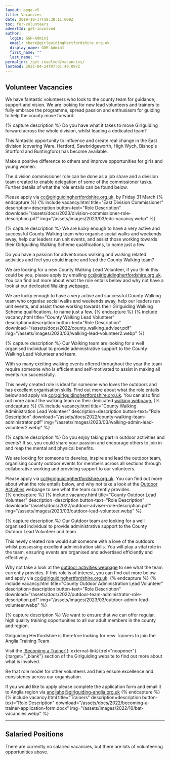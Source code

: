 ```yaml
---
layout: page-v5
title: Vacancies
date: 2019-10-17T10:38:11.000Z
toc: for-volunteers
advertId: get-involved
author:
  login: GGH-Admin1
  email: share@girlguidinghertfordshire.org.uk
  display_name: GGH-Admin1
  first_name: ""
  last_name: ""
permalink: /get-involved/vacancies/
lastmod: 2022-04-24T07:01:49.097Z
---
```

## Volunteer Vacancies

We have fantastic volunteers who look to the county team for guidance, support and vision. We are looking for new lead volunteers and trainers to fully embrace the programme, spread passion and enthusiasm for guiding to help the county move forward.

{% capture description %}
Do you have what it takes to move Girlguiding forward across the whole division, whilst leading a dedicated team?

This fantastic opportunity to influence and create real change in the East division (covering Ware, Hertford, Sawbridgeworth, High Wych, Bishop's Stortford and Buntingford) has become available.

Make a positive difference to others and improve opportunities for girls and young women.

The division commissioner role can be done as a job share and a division team created to enable delegation of some of the commissioner tasks. Further details of what the role entails can be found below.

Please apply via <cc@girlguidinghertfordshire.org.uk>. by Friday 31 March
{% endcapture %}
{% include vacancy.html title="East Division Commissioner" description=description button-text="Role Description" download="/assets/docs/2023/division-commissioner-role-description.pdf" img="/assets/images/2023/03/edc-vacancy.webp" %}

{% capture description %}
We are lucky enough to have a very active and successful County Walking team who organise social walks and weekends away, help our leaders run unit events, and assist those working towards their Girlguiding Walking Scheme qualifications, to name just a few.

Do you have a passion for adventurous walking and walking related activities and feel you could inspire and lead the County Walking team?

We are looking for a new County Walking Lead Volunteer, if you think this could be you, please apply by emailing <cc@girlguidinghertfordshire.org.uk>. You can find out more about what the role entails below and why not have a look at our dedicated [Walking webpage.](/county-teams/outdoor/walking/)

We are lucky enough to have a very active and successful County Walking team who organise social walks and weekends away, help our leaders run unit events, and assist those working towards their Girlguiding Walking Scheme qualifications, to name just a few.
{% endcapture %}
{% include vacancy.html title="County Walking Lead Volunteer" description=description button-text="Role Description" download="/assets/docs/2022/county_walking_adviser.pdf" img="/assets/images/2023/03/walking-lead-volunteer2.webp" %}

{% capture description %}
Our Walking team are looking for a well organised individual to provide administrative support to the County Walking Lead Volunteer and team.

With so many exciting walking events offered throughout the year the team require someone who is efficient and self-motivated to assist in making all events run successfully.

This newly created role is ideal for someone who loves the outdoors and has excellent organisation skills.  Find out more about what the role entails below and apply via <cc@girlguidinghertfordshire.org.uk>.   You can also find out more about the walking team on their dedicated [walking webpage.](/county-teams/outdoor/walking/)
{% endcapture %}
{% include vacancy.html title="County Walking Administration Lead Volunteer" description=description button-text="Role Description" download="/assets/docs/2022/county-walking-team-administrator.pdf" img="/assets/images/2023/03/walking-admin-lead-volunteer2.webp" %}

{% capture description %}
Do you enjoy taking part in outdoor activities and events?  If so, you could share your passion and encourage others to join in and reap the mental and physical benefits.

We are looking for someone to develop, inspire and lead the outdoor team, organising county outdoor events for members across all sections through collaborative working and providing support to our volunteers.

Please apply via <cc@girlguidinghertfordshire.org.uk>.  You can find out more about what the role entails below, and why not take a look at the [Outdoor Activities](/county-teams/outdoor/) webpage to see what the team currently provides.  
{% endcapture %}
{% include vacancy.html title="County Outdoor Lead Volunteer" description=description button-text="Role Description" download="/assets/docs/2022/outdoor-adviser-role-description.pdf" img="/assets/images/2023/03/outdoor-lead-volunteer.webp" %}

{% capture description %}
Our Outdoor team are looking for a well organised individual to provide administrative support to the County Outdoor Lead Volunteer and team.

This newly created role would suit someone with a love of the outdoors whilst possessing excellent administration skills.  You will play a vital role in the team, ensuring events are organised and advertised efficiently and effectively.

Why not take a look at the [outdoor activities webpage](/county-teams/outdoor/) to see what the team currently provides.  If this role is of interest, you can find out more below and apply via <cc@girlguidinghertfordshire.org.uk>.
{% endcapture %}
{% include vacancy.html title="County Outdoor Administration Lead Volunteer" description=description button-text="Role Description" download="/assets/docs/2022/outdoor-team-administrator-role-description.pdf" img="/assets/images/2023/03/outdoor-admin-lead-volunteer.webp" %}

{% capture description %}
We want to ensure that we can offer regular, high quality training opportunities to all our adult members in the county and region.

Girlguiding Hertfordshire is therefore looking for new Trainers to join the Anglia Training Team.

Visit the [‘Becoming a Trainer’](https://www.girlguiding.org.uk/making-guiding-happen/learning-and-development/helping-others-to-learn/becoming-a-trainer/){:.external-link}{:rel="noopener"}{:target="_blank"} section of the Girlguiding website to find out more about what is involved.

Be that role model for other volunteers and help ensure excellence and consistency across our organisation.

If you would like to apply please complete the application form and email it to Anglia region via <angliahq@girlguiding-anglia.org.uk>
{% endcapture %}
{% include vacancy.html title="Trainers" description=description button-text="Role Description" download="/assets/docs/2022/becoming-a-trainer-application-form.docx" img="/assets/images/2022/10/bat-vacancies.webp" %}

___

## Salaried Positions

There are currently no salaried vacancies, but there are lots of volunteering opportunities above.
